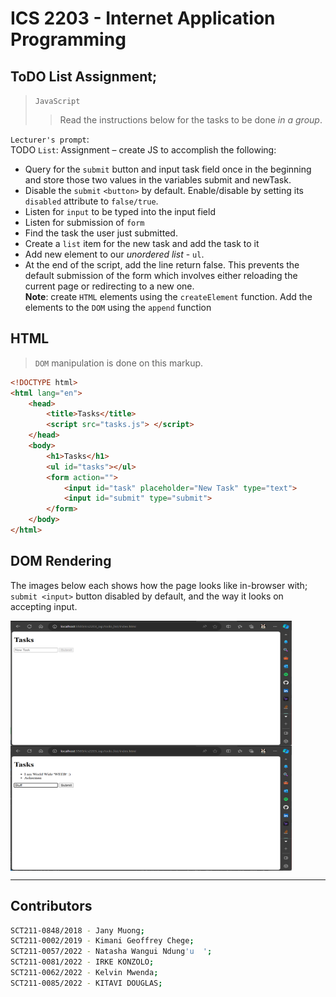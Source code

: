 # ICS 2203 - Internet Application Programming

## ToDO List Assignment;
> `JavaScript`  
> 
>> Read the instructions below for the tasks to be done *in a group*.  

`Lecturer's prompt`:  
TODO `List`: Assignment – create JS to accomplish the following:
- Query for the `submit` button and input task field once in the beginning and store those two values in the variables submit and newTask.
- Disable the `submit` `<button>` by default. Enable/disable by setting its `disabled` attribute to `false/true`.
- Listen for `input` to be typed into the input field
- Listen for submission of `form`
- Find the task the user just submitted.
- Create a `list` item for the new task and add the task to it
- Add new element to our *unordered list* - `ul`.
- At the end of the script, add the line return false. This prevents the default submission of the form which involves either reloading the current page or redirecting to a new one.  
**Note**: create `HTML` elements using the `createElement` function. Add the elements to the `DOM` using the `append` function  


## HTML
> `DOM` manipulation is done on this markup.
```html
<!DOCTYPE html>
<html lang="en">
    <head>
        <title>Tasks</title>
        <script src="tasks.js"> </script>
    </head>
    <body>
        <h1>Tasks</h1>
        <ul id="tasks"></ul>
        <form action="">
            <input id="task" placeholder="New Task" type="text">
            <input id="submit" type="submit">
        </form>
    </body>
</html>
```

## DOM Rendering
The images below each shows how the page looks like in-browser with; `submit <input>` button disabled by default, and the way it looks on accepting input.
<p align="left">
  <img align="center" src="./img/todo_1.png" title="Disabled" height="200" width="450" style="padding-right:100px;" />
  <img align="center" src="./img/todo_2.png" title="Enabled" height="200" width="450" style="padding-right:100px;" />
</p>

---
## Contributors
```bash
SCT211-0848/2018 - Jany Muong;
SCT211-0002/2019 - Kimani Geoffrey Chege;
SCT211-0057/2022 - Natasha Wangui Ndung'u  ';
SCT211-0081/2022 - IRKE KONZOLO;
SCT211-0062/2022 - Kelvin Mwenda;
SCT211-0085/2022 - KITAVI DOUGLAS;
```
